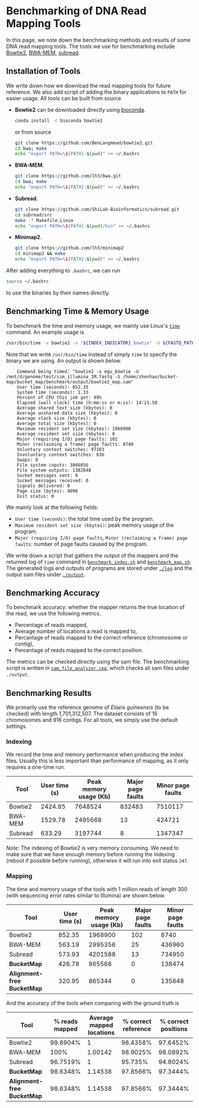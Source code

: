 # Benchmarking of DNA Read Mapping Tools

In this page, we note down the benchmarking methods and results of some DNA read mapping tools. The tools we use for benchmarking include [Bowtie2](https://bowtie-bio.sourceforge.net/bowtie2/manual.shtml), [BWA-MEM](https://bio-bwa.sourceforge.net/), [subread](https://github.com/ShiLab-Bioinformatics/subread).

## Installation of Tools

We write down how we download the read mapping tools for future reference. We also add script of adding the binary applications to `PATH` for easier usage. All tools can be built from source

- **Bowtie2** can be downloaded directly using [bioconda](https://anaconda.org/bioconda).
  ```bash
  conda install -c bioconda bowtie2
  ```
  
  or from source
  ```bash
  git clone https://github.com/BenLangmead/bowtie2.git
  cd bwa; make
  echo "export PATH=\${PATH}:$(pwd)" >> ~/.bashrc
  ```

- **BWA-MEM**.
  
  ```bash
  git clone https://github.com/lh3/bwa.git
  cd bwa; make
  echo "export PATH=\${PATH}:$(pwd)" >> ~/.bashrc
  ```

- **Subread**.

  ```bash
  git clone https://github.com/ShiLab-Bioinformatics/subread.git
  cd subread/src
  make -f Makefile.Linux
  echo "export PATH=\${PATH}:$(pwd)/bin" >> ~/.bashrc
  ```

 - **Minimap2**.

   ```bash
   git clone https://github.com/lh3/minimap2
   cd minimap2 && make
   echo "export PATH=\${PATH}:$(pwd)" >> ~/.bashrc
   ```

After adding everything to `.bashrc`, we can run
```bash
source ~/.bashrc
```
to use the binaries by their names directly.

## Benchmarking Time & Memory Usage
To benchmark the time and memory usage, we mainly use Linux's [`time`](https://man7.org/linux/man-pages/man1/time.1.html) command. An example usage is

```bash
/usr/bin/time -v bowtie2 -x "${INDEX_INDICATOR}_bowtie" -U ${FASTQ_PATH} -S "${BENCHMARK_PATH}/output/bowtie2_map.sam" &> "${BENCHMARK_PATH}/log/bowtie2_map.log"
```

Note that we write `/usr/bin/time` instead of simply `time` to specify the binary we are using. An output is shown below.

```log
	Command being timed: "bowtie2 -x egu_bowtie -U /mnt/d/genome/test/sim_illumina_1M.fastq -S /home/zhenhao/bucket-map/bucket_map/benchmark/output/bowtie2_map.sam"
	User time (seconds): 852.35
	System time (seconds): 1.33
	Percent of CPU this job got: 99%
	Elapsed (wall clock) time (h:mm:ss or m:ss): 14:21.50
	Average shared text size (kbytes): 0
	Average unshared data size (kbytes): 0
	Average stack size (kbytes): 0
	Average total size (kbytes): 0
	Maximum resident set size (kbytes): 1968900
	Average resident set size (kbytes): 0
	Major (requiring I/O) page faults: 102
	Minor (reclaiming a frame) page faults: 8740
	Voluntary context switches: 97183
	Involuntary context switches: 636
	Swaps: 0
	File system inputs: 3866056
	File system outputs: 1382648
	Socket messages sent: 0
	Socket messages received: 0
	Signals delivered: 0
	Page size (bytes): 4096
	Exit status: 0
```

We mainly look at the following fields:

- `User time (seconds)`: the total time used by the program.
- `Maximum resident set size (kbytes)`: peak memory usage of the program.
- `Major (requiring I/O) page faults`, `Minor (reclaiming a frame) page faults`: number of page faults caused by the program.

We write down a script that gathers the output of the mappers and the returned log of `time` command in [`benchmark_index.sh`](./benchmark_index.sh) and [`benchmark_map.sh`](./benchmark_map.sh). The generated logs and outputs of programs are stored under [`./log`](./log) and the output sam files under [`./output`](./output).

## Benchmarking Accuracy

To benchmark accuracy: whether the mapper returns the true location of the read, we use the following metrics.

- Percentage of reads mapped,
- Average number of locations a read is mapped to,
- Percantage of reads mapped to the correct reference (chromosome or contig),
- Percentage of reads mapped to the correct position.

The metrics can be checked directly using the sam file. The benchmarking script is written in [`sam_file_analyzer.cpp`](./sam_file_analyzer.cpp), which checks all sam files under `./output`.

## Benchmarking Results

We primarily use the reference genome of *Elaeis guineensis* (to be checked) with length 1,701,312,507. The dataset consists of 16 chromosomes and 916 contigs. For all tools, we simply use the default settings.

### Indexing

We record the time and memory performance when producing the index files. Usually this is less important than performance of mapping, as it only requires a one-time run.

|Tool|User time (s)|Peak memory usage (Kb)|Major page faults|Minor page faults|
|----|-------------|----------------------|-----------------|-----------------|
|Bowtie2|2424.85|7648524|832483|7510117|
|BWA-MEM|1529.78|2495668|13|424721|
|Subread|633.29|3197744|8|1347347|

*Note*: The indexing of Bowtie2 is very memory consuming. We need to make sure that we have enough memory before running the indexing (reboot if possible before running), otherwise it will run into exit status `247`.

### Mapping

The time and memory usage of the tools with 1 million reads of length 300 (with sequencing error rates similar to Illumina) are shown below.

|Tool|User time (s)|Peak memory usage (Kb)|Major page faults|Minor page faults|
|----|-------------|----------------------|-----------------|-----------------|
|Bowtie2|852.35|1968900|102|8740|
|BWA-MEM|563.19|2995356|25|436960|
|Subread|573.93|4201588|13|734950|
|**BucketMap**|426.78|865568|0|138474|
|**Alignment-free BucketMap**|320.95|865344|0|135648|

And the accuracy of the tools when comparing with the ground truth is

|Tool|% reads mapped|Average mapped locations|% correct reference|% correct positions|
|----|--------------|------------------------|-------------------|-------------------|
|Bowtie2|99.8904%|1|98.4358%|97.6452%|
|BWA-MEM|100%|1.00142|98.9025%|98.0892%|
|Subread|96.7519%|1|95.735%|94.8024%|
|**BucketMap**|98.6348%|1.14538|97.8566%|97.3444%|
|**Alignment-free BucketMap**|98.6348%|1.14538|97.8566%|97.3444%|